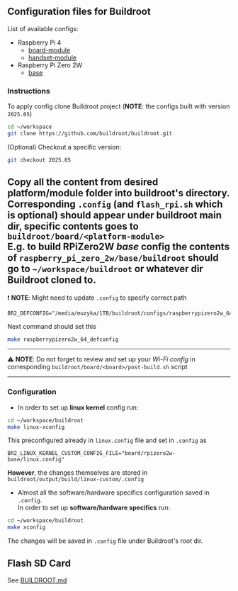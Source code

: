 ## Configuration files for Buildroot

List of available configs:
- Raspberry Pi 4
  - [board-module](raspberry_pi_4/board-module)
  - [handset-module](raspberry_pi_4/handset-module)
- Raspberry Pi Zero 2W
  - [base](raspberry_pi_zero_2w/base) 

### Instructions

To apply config clone Buildroot project (**NOTE**: the configs built with version `2025.05`)

```bash
cd ~/workspace
git clone https://github.com/buildroot/buildroot.git
```
(Optional) Checkout a specific version:

```bash
git checkout 2025.05
```

Copy all the content from desired platform/module folder into buildroot's directory.\
Corresponding `.config` (and `flash_rpi.sh` which is optional) should appear under buildroot main dir, specific contents goes to `buildroot/board/<platform-module>` \
E.g. to build RPiZero2W _base_ config the contents of `raspberry_pi_zero_2w/base/buildroot` should go to `~/workspace/buildroot` or whatever dir Buildroot cloned to.
---
❗ **NOTE**: Might need to update `.config` to specify correct path

    BR2_DEFCONFIG="/media/muzyka/1TB/buildroot/configs/raspberrypizero2w_64_defconfig"

Next command should set this 
```bash
make raspberrypizero2w_64_defconfig
```
---
⚠️ **NOTE**: Do not forget to review and set up your _Wi-Fi config_ in corresponding `buildroot/board/<board>/post-build.sh` script 

---

### Configuration

- In order to set up **linux kernel** config run: 
```bash
cd ~/workspace/buildroot
make linux-xconfig
```
This preconfigured already in `linux.config` file and set in `.config` as 

    BR2_LINUX_KERNEL_CUSTOM_CONFIG_FILE="board/rpizero2w-base/linux.config"
**However**, the changes themselves are stored in `buildroot/output/build/linux-custom/.config`

- Almost all the software/hardware specifics configuration saved in `.config`.  
In order to set up **software/hardware specifics** run:
```bash
cd ~/workspace/buildroot
make xconfig
```
The changes will be saved in `.config` file under Buildroot's root dir.

## Flash SD Card
See [BUILDROOT.md](BUILDROOT.md)


